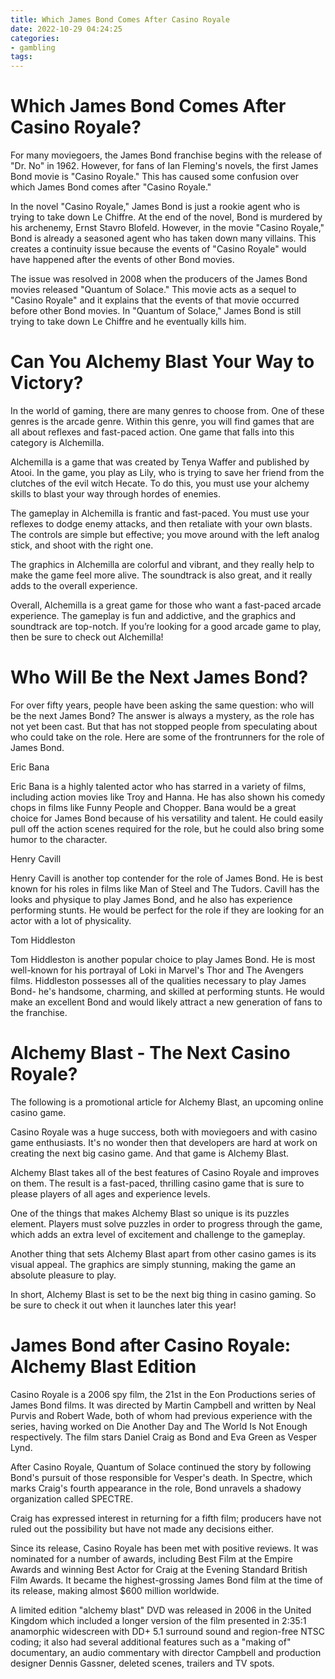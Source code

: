 ```yaml
---
title: Which James Bond Comes After Casino Royale
date: 2022-10-29 04:24:25
categories:
- gambling
tags:
---
```



#  Which James Bond Comes After Casino Royale?

For many moviegoers, the James Bond franchise begins with the release of "Dr. No" in 1962. However, for fans of Ian Fleming's novels, the first James Bond movie is "Casino Royale." This has caused some confusion over which James Bond comes after "Casino Royale."

In the novel "Casino Royale," James Bond is just a rookie agent who is trying to take down Le Chiffre. At the end of the novel, Bond is murdered by his archenemy, Ernst Stavro Blofeld. However, in the movie "Casino Royale," Bond is already a seasoned agent who has taken down many villains. This creates a continuity issue because the events of "Casino Royale" would have happened after the events of other Bond movies.

The issue was resolved in 2008 when the producers of the James Bond movies released "Quantum of Solace." This movie acts as a sequel to "Casino Royale" and it explains that the events of that movie occurred before other Bond movies. In "Quantum of Solace," James Bond is still trying to take down Le Chiffre and he eventually kills him.

#  Can You Alchemy Blast Your Way to Victory?

In the world of gaming, there are many genres to choose from. One of these genres is the arcade genre. Within this genre, you will find games that are all about reflexes and fast-paced action. One game that falls into this category is Alchemilla.

Alchemilla is a game that was created by Tenya Waffer and published by Atooi. In the game, you play as Lily, who is trying to save her friend from the clutches of the evil witch Hecate. To do this, you must use your alchemy skills to blast your way through hordes of enemies.

The gameplay in Alchemilla is frantic and fast-paced. You must use your reflexes to dodge enemy attacks, and then retaliate with your own blasts. The controls are simple but effective; you move around with the left analog stick, and shoot with the right one.

The graphics in Alchemilla are colorful and vibrant, and they really help to make the game feel more alive. The soundtrack is also great, and it really adds to the overall experience.

Overall, Alchemilla is a great game for those who want a fast-paced arcade experience. The gameplay is fun and addictive, and the graphics and soundtrack are top-notch. If you’re looking for a good arcade game to play, then be sure to check out Alchemilla!

#  Who Will Be the Next James Bond?

For over fifty years, people have been asking the same question: who will be the next James Bond? The answer is always a mystery, as the role has not yet been cast. But that has not stopped people from speculating about who could take on the role. Here are some of the frontrunners for the role of James Bond.

Eric Bana

Eric Bana is a highly talented actor who has starred in a variety of films, including action movies like Troy and Hanna. He has also shown his comedy chops in films like Funny People and Chopper. Bana would be a great choice for James Bond because of his versatility and talent. He could easily pull off the action scenes required for the role, but he could also bring some humor to the character.

Henry Cavill

Henry Cavill is another top contender for the role of James Bond. He is best known for his roles in films like Man of Steel and The Tudors. Cavill has the looks and physique to play James Bond, and he also has experience performing stunts. He would be perfect for the role if they are looking for an actor with a lot of physicality.

Tom Hiddleston

Tom Hiddleston is another popular choice to play James Bond. He is most well-known for his portrayal of Loki in Marvel's Thor and The Avengers films. Hiddleston possesses all of the qualities necessary to play James Bond- he's handsome, charming, and skilled at performing stunts. He would make an excellent Bond and would likely attract a new generation of fans to the franchise.

#  Alchemy Blast - The Next Casino Royale?

The following is a promotional article for Alchemy Blast, an upcoming online casino game.

Casino Royale was a huge success, both with moviegoers and with casino game enthusiasts. It's no wonder then that developers are hard at work on creating the next big casino game. And that game is Alchemy Blast.

Alchemy Blast takes all of the best features of Casino Royale and improves on them. The result is a fast-paced, thrilling casino game that is sure to please players of all ages and experience levels.

One of the things that makes Alchemy Blast so unique is its puzzles element. Players must solve puzzles in order to progress through the game, which adds an extra level of excitement and challenge to the gameplay.

Another thing that sets Alchemy Blast apart from other casino games is its visual appeal. The graphics are simply stunning, making the game an absolute pleasure to play.

In short, Alchemy Blast is set to be the next big thing in casino gaming. So be sure to check it out when it launches later this year!

#  James Bond after Casino Royale: Alchemy Blast Edition

Casino Royale is a 2006 spy film, the 21st in the Eon Productions series of James Bond films. It was directed by Martin Campbell and written by Neal Purvis and Robert Wade, both of whom had previous experience with the series, having worked on Die Another Day and The World Is Not Enough respectively. The film stars Daniel Craig as Bond and Eva Green as Vesper Lynd.

After Casino Royale, Quantum of Solace continued the story by following Bond's pursuit of those responsible for Vesper's death. In Spectre, which marks Craig's fourth appearance in the role, Bond unravels a shadowy organization called SPECTRE.

Craig has expressed interest in returning for a fifth film; producers have not ruled out the possibility but have not made any decisions either.

Since its release, Casino Royale has been met with positive reviews. It was nominated for a number of awards, including Best Film at the Empire Awards and winning Best Actor for Craig at the Evening Standard British Film Awards. It became the highest-grossing James Bond film at the time of its release, making almost $600 million worldwide.

A limited edition "alchemy blast" DVD was released in 2006 in the United Kingdom which included a longer version of the film presented in 2:35:1 anamorphic widescreen with DD+ 5.1 surround sound and region-free NTSC coding; it also had several additional features such as a "making of" documentary, an audio commentary with director Campbell and production designer Dennis Gassner, deleted scenes, trailers and TV spots.